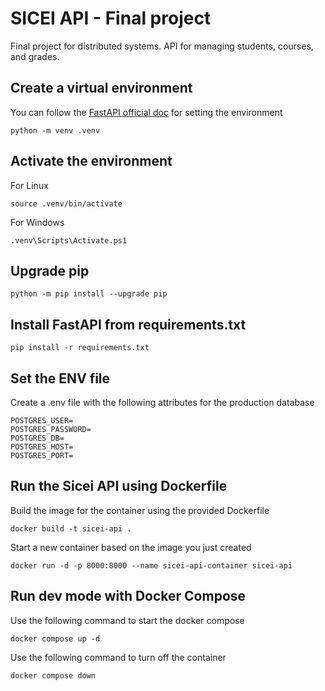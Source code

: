 # SICEI API - Final project

Final project for distributed systems. API for managing students, courses, and grades.

## Create a virtual environment
You can follow the [FastAPI official doc](https://fastapi.tiangolo.com/virtual-environments/) for setting the environment

```
python -m venv .venv
```

## Activate the environment
For Linux
```
source .venv/bin/activate
```

For Windows
```
.venv\Scripts\Activate.ps1
```

## Upgrade pip
```
python -m pip install --upgrade pip
```

## Install  FastAPI from requirements.txt
```
pip install -r requirements.txt
```

## Set the ENV file
Create a .env file with the following attributes for the production database
```
POSTGRES_USER=
POSTGRES_PASSWORD=
POSTGRES_DB=
POSTGRES_HOST=
POSTGRES_PORT=
```

## Run the Sicei API using Dockerfile
Build the image for the container using the provided Dockerfile

```
docker build -t sicei-api .
```

Start a new container based on the image you just created

```
docker run -d -p 8000:8000 --name sicei-api-container sicei-api
```

## Run dev mode with Docker Compose
Use the following command to start the docker compose

```
docker compose up -d
```

Use the following command to turn off the container

```
docker compose down
```
